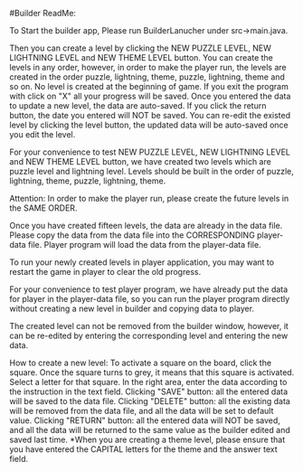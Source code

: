 #Builder ReadMe:

To Start the builder app, Please run BuilderLanucher under src->main.java.

Then you can create a level by clicking the NEW PUZZLE LEVEL, NEW LIGHTNING LEVEL and NEW THEME LEVEL
button. You can create the levels in any order, however, in order to make the player run,
the levels are created in the order puzzle, lightning, theme, puzzle, lightning, theme and so on.
No level is created at the beginning of game.
If you exit the program with click on "X" all your progress will be saved.
Once you entered the data to update a new level, the data are auto-saved.
If you click the return button, the date you entered will NOT be saved.
You can re-edit the existed level by clicking the level button, the updated data will be auto-saved once you edit the level.

For your convenience to test NEW PUZZLE LEVEL, NEW LIGHTNING LEVEL and NEW THEME LEVEL button,
we have created two levels which are puzzle level and lightning level. Levels should be built in the order of puzzle, lightning, theme, puzzle, lightning, theme.

Attention:
In order to make the player run, please create the future levels in the SAME ORDER.

Once you have created fifteen levels, the data are already in the data file. Please copy the data from the data file into the CORRESPONDING player-data file. Player program will load the data from the player-data file.

To run your newly created levels in player application, you may want to restart the game in player to clear the old progress.

For your convenience to test player program, we have already put the data for player in the player-data file,
so you can run the player program directly without creating a new level in builder and copying data to player.

The created level can not be removed from the builder window, however, it can be re-edited by entering the corresponding level and entering the new data.

How to create a new level:
To activate a square on the board, click the square. Once the square turns to grey, it means that
this square is activated. Select a letter for that square.
In the right area, enter the data according to the instruction in the text field.
Clicking "SAVE" button: all the entered data will be saved to the data file.
Clicking "DELETE" button: all the existing data will be removed from the data file, and all the data will be set to default value.
Clicking "RETURN" button: all the entered data will NOT be saved, and all the data will be returned to the same value as the builder edited and saved last time.
*When you are creating a theme level, please ensure that you have entered the CAPITAL letters for the theme and the answer text field.
